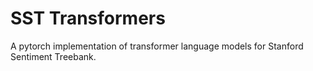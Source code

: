 # SST Transformers
A pytorch implementation of transformer language models for Stanford Sentiment Treebank.
